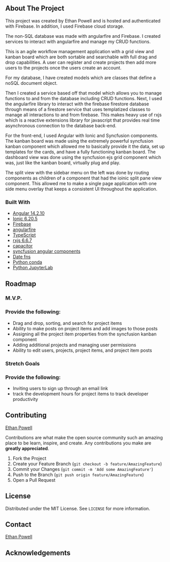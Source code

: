 
<!-- ABOUT THE PROJECT -->
## About The Project

This project was created by Ethan Powell and is hosted and authenticated with Firebase. In addition, I used Firebase cloud storage. 

The non-SQL database was made with angularfire and Firebase. I created services to interact with angularfire and manage my CRUD functions.

This is an agile workflow management application with a grid view and kanban board which are both sortable and searchable with full drag and drop capabilities. A user can register and create projects then add more users to the projects once the users create an account.


For my database, I have created models which are classes that define a noSQL document object.

Then I created a service based off that model which allows you to manage functions to and from the database including CRUD functions. Next, I used the angularfire library to interact with the firebase firestore database through means of a firestore service that uses templatized classes to manage all interactions to and from firebase. This makes heavy use of rxjs which is a reactive extensions library for javascript that provides real time asynchronous connection to the database back-end.

For the front-end, I used Angular with Ionic and Syncfusion components. The kanban board was made using the extremely powerful syncfusion kanban component which allowed me to basically provide it the data, set up templates for the cards, and have a fully functioning kanban board. The dashboard view was done using the syncfusion ejs grid component which was, just like the kanban board, virtually plug and play. 

The split view with the sidebar menu on the left was done by routing components as children of a component that had the ioinic split pane view component. This allowed me to make a single page application with one side menu overlay that keeps a consistent UI throughout the application.

### Built With

<!-- This section should list any major frameworks that you built your project using. Leave any add-ons/plugins for the acknowledgements section. Here are a few examples. -->

* [Angular 14.2.10](https://angular.io/)
* [Ionic 6.20.5](https://ionicframework.com/)
* [Firebase](firebase.google.com)
* [angularfire](https://github.com/angular/angularfire)
* [TypeScript](https://www.typescriptlang.org/)
* [rxjs 6.6.7](https://rxjs.dev/)
* [capacitor](https://capacitorjs.com/solution/angular)
* [syncfusion angular components](https://ej2.syncfusion.com/angular/documentation/introduction)
* [Date fns](https://date-fns.org/)
* [Python conda](https://docs.conda.io/projects/conda/en/latest/user-guide/install/index.html)
* [Python JupyterLab](https://jupyter.org/)


<!-- ROADMAP -->
## Roadmap

### M.V.P.
### Provide the following:
 - Drag and drop, sorting, and search for project items
 - Ability to make posts on project items and add images to those posts
 - Assigning all the project item properties from the syncfusion kanban component
 - Adding additional projects and managing user permissions
 - Ability to edit users, projects, project items, and project item posts

### Stretch Goals
### Provide the following:
 - Inviting users to sign up through an email link
 - track the development hours for project items to track developer productivity

<!-- CONTRIBUTING -->
## Contributing
<!-- list of contributors and use github profile links  -->
[Ethan Powell](https://github.com/EthanTPowell) 

Contributions are what make the open source community such an amazing place to be learn, inspire, and create. Any contributions you make are **greatly appreciated**.

1. Fork the Project
2. Create your Feature Branch (`git checkout -b feature/AmazingFeature`)
3. Commit your Changes (`git commit -m 'Add some AmazingFeature'`)
4. Push to the Branch (`git push origin feature/AmazingFeature`)
5. Open a Pull Request

<!-- LICENSE -->
 ## License

Distributed under the MIT License. See `LICENSE` for more information.


<!-- CONTACT -->
## Contact
<!-- list contributors with their linked-in profile -->
[Ethan Powell](https://www.linkedin.com/in/ethan-t-powell/) 


<!-- ACKNOWLEDGEMENTS -->
## Acknowledgements

